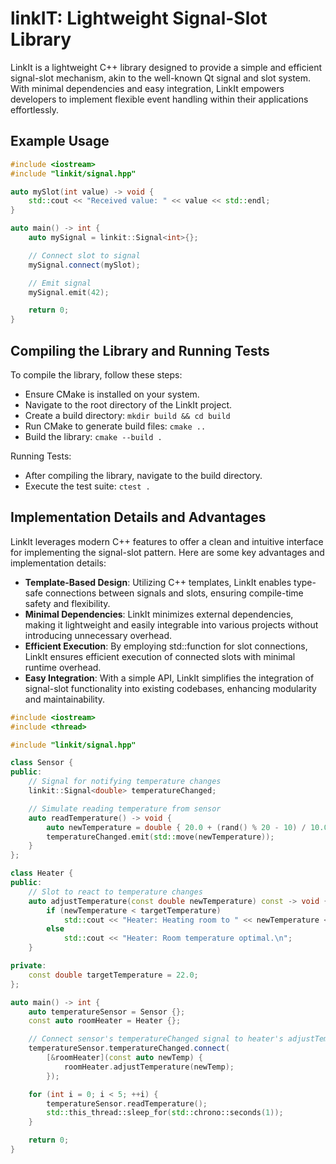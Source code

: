 # linkIT: Lightweight Signal-Slot Library
LinkIt is a lightweight C++ library designed to provide a simple and efficient signal-slot mechanism, akin to the well-known Qt signal and slot system. With minimal dependencies and easy integration, LinkIt empowers developers to implement flexible event handling within their applications effortlessly.

## Example Usage
``` cpp
#include <iostream>
#include "linkit/signal.hpp"

auto mySlot(int value) -> void {
    std::cout << "Received value: " << value << std::endl;
}

auto main() -> int {
    auto mySignal = linkit::Signal<int>{};

    // Connect slot to signal
    mySignal.connect(mySlot);

    // Emit signal
    mySignal.emit(42);

    return 0;
}
```

## Compiling the Library and Running Tests
To compile the library, follow these steps:
- Ensure CMake is installed on your system.
- Navigate to the root directory of the LinkIt project.
- Create a build directory: `mkdir build && cd build`
- Run CMake to generate build files: `cmake ..`
- Build the library: `cmake --build .`

Running Tests:
- After compiling the library, navigate to the build directory.
- Execute the test suite: `ctest .`
        
## Implementation Details and Advantages
LinkIt leverages modern C++ features to offer a clean and intuitive interface for implementing the signal-slot pattern. Here are some key advantages and implementation details:
- **Template-Based Design**: Utilizing C++ templates, LinkIt enables type-safe connections between signals and slots, ensuring compile-time safety and flexibility.
- **Minimal Dependencies**: LinkIt minimizes external dependencies, making it lightweight and easily integrable into various projects without introducing unnecessary overhead.
- **Efficient Execution**: By employing std::function for slot connections, LinkIt ensures efficient execution of connected slots with minimal runtime overhead.
- **Easy Integration**: With a simple API, LinkIt simplifies the integration of signal-slot functionality into existing codebases, enhancing modularity and maintainability.


``` cpp
#include <iostream>
#include <thread>

#include "linkit/signal.hpp"

class Sensor {
public:
    // Signal for notifying temperature changes
    linkit::Signal<double> temperatureChanged;

    // Simulate reading temperature from sensor
    auto readTemperature() -> void {
        auto newTemperature = double { 20.0 + (rand() % 20 - 10) / 10.0 };
        temperatureChanged.emit(std::move(newTemperature));
    }
};

class Heater {
public:
    // Slot to react to temperature changes
    auto adjustTemperature(const double newTemperature) const -> void {
        if (newTemperature < targetTemperature)
            std::cout << "Heater: Heating room to " << newTemperature << " degrees.\n";
        else
            std::cout << "Heater: Room temperature optimal.\n";
    }

private:
    const double targetTemperature = 22.0;
};

auto main() -> int {
    auto temperatureSensor = Sensor {};
    const auto roomHeater = Heater {};

    // Connect sensor's temperatureChanged signal to heater's adjustTemperature slot
    temperatureSensor.temperatureChanged.connect(
        [&roomHeater](const auto newTemp) {
            roomHeater.adjustTemperature(newTemp);
        });

    for (int i = 0; i < 5; ++i) {
        temperatureSensor.readTemperature();
        std::this_thread::sleep_for(std::chrono::seconds(1));
    }

    return 0;
}
```
